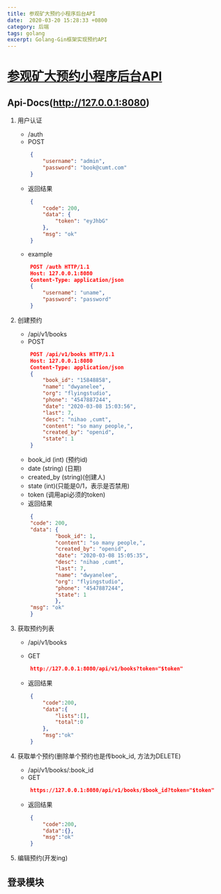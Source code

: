 ```yaml
---
title: 参观矿大预约小程序后台API
date:  2020-03-20 15:28:33 +0800
category: 后端
tags: golang
excerpt: Golang-Gin框架实现预约API
---
```


# [参观矿大预约小程序后台API](https://github.com/LijinPengT/GoBookSystem)

## Api-Docs(http://127.0.0.1:8080)

1. 用户认证
    + /auth
    + POST
    ```JSON
        {
            "username": "admin",
            "password": "book@cumt.com"
        }
    ```

    + 返回结果
    ```json
        {
            "code": 200,
            "data": {
                "token": "eyJhbG"
            },
            "msg": "ok"
        }
    ```

    + example
    ```json
        POST /auth HTTP/1.1
        Host: 127.0.0.1:8080
        Content-Type: application/json
        {
            "username": "uname",
            "password": "password"
        }
    ```

2. 创建预约
    + /api/v1/books
    + POST

    ```json
        POST /api/v1/books HTTP/1.1
        Host: 127.0.0.1:8080
        Content-Type: application/json
        {
            "book_id": "15848858",
            "name": "dwyanelee",
            "org": "flyingstudio",
            "phone": "4547887244",
            "date": "2020-03-08 15:03:56",
            "last": 7,
            "desc": "nihao ,cumt",
            "content": "so many people,",
            "created_by": "openid",
            "state": 1
        }
    ```

    + book_id (int) (预约id)
    + date (string) (日期)
    + created_by (string)(创建人)
    + state      (int)(只能是0/1，表示是否禁用)
    + token      (调用api必须的token)
    + 返回结果

    ```json
        {
        "code": 200,
        "data": {
                "book_id": 1,
                "content": "so many people,",
                "created_by": "openid",
                "date": "2020-03-08 15:05:35",
                "desc": "nihao ,cumt",
                "last": 7,
                "name": "dwyanelee",
                "org": "flyingstudio",
                "phone": "4547887244",
                "state": 1
                },
        "msg": "ok"
        }
    ```

3. 获取预约列表
    + /api/v1/books

    + GET
    ```json
        http://127.0.0.1:8080/api/v1/books?token="$token"
    ```

    + 返回结果
    ```json
        {
            "code":200,
            "data":{
                "lists":[],
                "total":0
            },
            "msg":"ok"
        }
    ```

4. 获取单个预约(删除单个预约也是传book_id, 方法为DELETE)
    + /api/v1/books/:book_id
    + GET
    ```json
        https://127.0.0.1:8080/api/v1/books/$book_id?token="$token"
    ```

    + 返回结果
    ```json
        {
            "code":200,
            "data":{},
            "msg":"ok"
        }
    ```

6. 编辑预约(开发ing)

## 登录模块